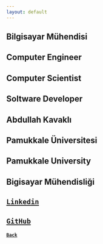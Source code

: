 ```yaml
---
layout: default
---
```

## Bilgisayar Mühendisi
## Computer Engineer
## Computer Scientist
## Soltware Developer
## Abdullah Kavaklı
## Pamukkale Üniversitesi
## Pamukkale University
## Bigisayar Mühendisliği
## [`Linkedin`](https://www.linkedin.com/in/abdullahkavakli/)
## [**`GitHub`**](https://github.com/abdullahkavakli)

#### [**`Back`**](https://abdullahkavakli.github.io)
